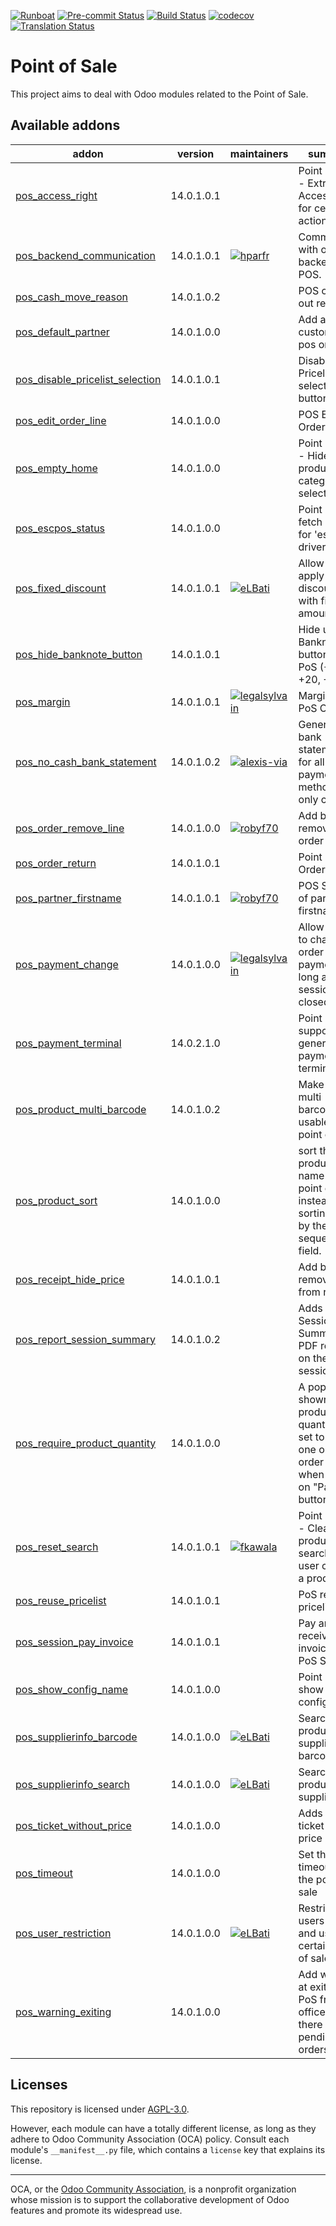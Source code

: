 
[![Runboat](https://img.shields.io/badge/runboat-Try%20me-875A7B.png)](https://runboat.odoo-community.org/builds?repo=OCA/pos&target_branch=14.0)
[![Pre-commit Status](https://github.com/OCA/pos/actions/workflows/pre-commit.yml/badge.svg?branch=14.0)](https://github.com/OCA/pos/actions/workflows/pre-commit.yml?query=branch%3A14.0)
[![Build Status](https://github.com/OCA/pos/actions/workflows/test.yml/badge.svg?branch=14.0)](https://github.com/OCA/pos/actions/workflows/test.yml?query=branch%3A14.0)
[![codecov](https://codecov.io/gh/OCA/pos/branch/14.0/graph/badge.svg)](https://codecov.io/gh/OCA/pos)
[![Translation Status](https://translation.odoo-community.org/widgets/pos-14-0/-/svg-badge.svg)](https://translation.odoo-community.org/engage/pos-14-0/?utm_source=widget)

<!-- /!\ do not modify above this line -->

# Point of Sale

This project aims to deal with Odoo modules related to the Point of Sale.

<!-- /!\ do not modify below this line -->

<!-- prettier-ignore-start -->

[//]: # (addons)

Available addons
----------------
addon | version | maintainers | summary
--- | --- | --- | ---
[pos_access_right](pos_access_right/) | 14.0.1.0.1 |  | Point of Sale - Extra Access Right for certain actions
[pos_backend_communication](pos_backend_communication/) | 14.0.1.0.1 | [![hparfr](https://github.com/hparfr.png?size=30px)](https://github.com/hparfr) | Communicate with odoo's backend from POS.
[pos_cash_move_reason](pos_cash_move_reason/) | 14.0.1.0.2 |  | POS cash in-out reason
[pos_default_partner](pos_default_partner/) | 14.0.1.0.0 |  | Add a default customer in pos order
[pos_disable_pricelist_selection](pos_disable_pricelist_selection/) | 14.0.1.0.1 |  | Disable Pricelist selection button in POS
[pos_edit_order_line](pos_edit_order_line/) | 14.0.1.0.0 |  | POS Edit Order Line
[pos_empty_home](pos_empty_home/) | 14.0.1.0.0 |  | Point of Sale - Hide products if no category is selected
[pos_escpos_status](pos_escpos_status/) | 14.0.1.0.0 |  | Point of sale: fetch status for 'escpos' driver
[pos_fixed_discount](pos_fixed_discount/) | 14.0.1.0.1 | [![eLBati](https://github.com/eLBati.png?size=30px)](https://github.com/eLBati) | Allow to apply discounts with fixed amount
[pos_hide_banknote_button](pos_hide_banknote_button/) | 14.0.1.0.1 |  | Hide useless Banknote buttons in the PoS (+10, +20, +50)
[pos_margin](pos_margin/) | 14.0.1.0.1 | [![legalsylvain](https://github.com/legalsylvain.png?size=30px)](https://github.com/legalsylvain) | Margin on PoS Order
[pos_no_cash_bank_statement](pos_no_cash_bank_statement/) | 14.0.1.0.2 | [![alexis-via](https://github.com/alexis-via.png?size=30px)](https://github.com/alexis-via) | Generate bank statements for all payment methods, not only cash
[pos_order_remove_line](pos_order_remove_line/) | 14.0.1.0.0 | [![robyf70](https://github.com/robyf70.png?size=30px)](https://github.com/robyf70) | Add button to remove POS order line.
[pos_order_return](pos_order_return/) | 14.0.1.0.1 |  | Point of Sale Order Return
[pos_partner_firstname](pos_partner_firstname/) | 14.0.1.0.1 | [![robyf70](https://github.com/robyf70.png?size=30px)](https://github.com/robyf70) | POS Support of partner firstname
[pos_payment_change](pos_payment_change/) | 14.0.1.0.0 | [![legalsylvain](https://github.com/legalsylvain.png?size=30px)](https://github.com/legalsylvain) | Allow cashier to change order payments, as long as the session is not closed.
[pos_payment_terminal](pos_payment_terminal/) | 14.0.2.1.0 |  | Point of sale: support generic payment terminal
[pos_product_multi_barcode](pos_product_multi_barcode/) | 14.0.1.0.2 |  | Make product multi barcodes usable in the point of sale
[pos_product_sort](pos_product_sort/) | 14.0.1.0.0 |  | sort the products by name in the point of sale instead of sorting them by the sequence field.
[pos_receipt_hide_price](pos_receipt_hide_price/) | 14.0.1.0.1 |  | Add button to remove price from receipt.
[pos_report_session_summary](pos_report_session_summary/) | 14.0.1.0.2 |  | Adds a Session Summary PDF report on the POS session
[pos_require_product_quantity](pos_require_product_quantity/) | 14.0.1.0.0 |  | A popup is shown if product quantity is set to 0 for one or more order lines when clicking on "Payment" button.
[pos_reset_search](pos_reset_search/) | 14.0.1.0.1 | [![fkawala](https://github.com/fkawala.png?size=30px)](https://github.com/fkawala) | Point of Sale - Clear product search when user clicks on a product.
[pos_reuse_pricelist](pos_reuse_pricelist/) | 14.0.1.0.1 |  | PoS reuse pricelist
[pos_session_pay_invoice](pos_session_pay_invoice/) | 14.0.1.0.1 |  | Pay and receive invoices from PoS Session
[pos_show_config_name](pos_show_config_name/) | 14.0.1.0.0 |  | Point of sale: show pos config name
[pos_supplierinfo_barcode](pos_supplierinfo_barcode/) | 14.0.1.0.0 | [![eLBati](https://github.com/eLBati.png?size=30px)](https://github.com/eLBati) | Search products by supplier barcode
[pos_supplierinfo_search](pos_supplierinfo_search/) | 14.0.1.0.0 | [![eLBati](https://github.com/eLBati.png?size=30px)](https://github.com/eLBati) | Search products by supplier data
[pos_ticket_without_price](pos_ticket_without_price/) | 14.0.1.0.0 |  | Adds receipt ticket without price or taxes
[pos_timeout](pos_timeout/) | 14.0.1.0.0 |  | Set the timeout of the point of sale
[pos_user_restriction](pos_user_restriction/) | 14.0.1.0.0 | [![eLBati](https://github.com/eLBati.png?size=30px)](https://github.com/eLBati) | Restrict some users to see and use only certain points of sale
[pos_warning_exiting](pos_warning_exiting/) | 14.0.1.0.0 |  | Add warning at exiting the PoS front office UI if there are pending draft orders

[//]: # (end addons)

<!-- prettier-ignore-end -->

## Licenses

This repository is licensed under [AGPL-3.0](LICENSE).

However, each module can have a totally different license, as long as they adhere to Odoo Community Association (OCA)
policy. Consult each module's `__manifest__.py` file, which contains a `license` key
that explains its license.

----
OCA, or the [Odoo Community Association](http://odoo-community.org/), is a nonprofit
organization whose mission is to support the collaborative development of Odoo features
and promote its widespread use.
